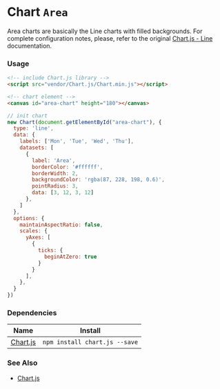 # Chart `Area`

Area charts are basically the Line charts with filled backgrounds. For complete configuration notes, please, refer to the original [Chart.js - Line](http://www.chartjs.org/docs/latest/charts/line.html) documentation.

<!-- STORY -->

### Usage

```html
<!-- include Chart.js library -->
<script src="vendor/Chart.js/Chart.min.js"></script>

<!-- chart element -->
<canvas id="area-chart" height="180"></canvas>

```
```js
// init chart
new Chart(document.getElementById("area-chart"), {
  type: 'line',
  data: {
    labels: ['Mon', 'Tue', 'Wed', 'Thu'],
    datasets: [
      {
        label: 'Area',
        borderColor: '#ffffff',
        borderWidth: 2,
        backgroundColor: 'rgba(87, 228, 198, 0.6)',
        pointRadius: 3,
        data: [3, 12, 3, 12]
      },
    ]
  },
  options: {
    maintainAspectRatio: false,
    scales: {
      yAxes: [
        {
          ticks: {
            beginAtZero: true
          }
        }
      ],
    },
  }
})
```

### Dependencies

| Name        | Install    |
|-------------|---------|
| [Chart.js](http://www.chartjs.org/) | `npm install chart.js --save` |


### See Also
- [Chart.js](http://www.chartjs.org/)
